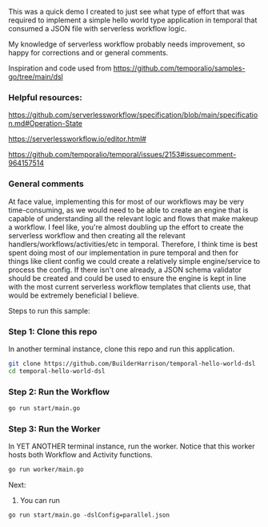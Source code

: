 This was a quick demo I created to just see what type of effort that was required to implement a simple hello world type application in temporal that consumed a JSON file with serverless workflow logic.

My knowledge of serverless workflow probably needs improvement, so happy for corrections and or general comments.

Inspiration and code used from https://github.com/temporalio/samples-go/tree/main/dsl

### Helpful resources:

https://github.com/serverlessworkflow/specification/blob/main/specification.md#Operation-State

https://serverlessworkflow.io/editor.html#

https://github.com/temporalio/temporal/issues/2153#issuecomment-964157514

### General comments

At face value, implementing this for most of our workflows may be very time-consuming, as we would need to be able to create an engine that is capable of understanding all the relevant logic and flows that make makeup a workflow. I feel like, you're almost doubling up the effort to create the serverless workflow and then creating all the relevant handlers/workflows/activities/etc in temporal. Therefore, I think time is best spent doing most of our implementation in pure temporal and then for things like client config we could create a relatively simple engine/service to process the config. If there isn't one already, a JSON schema validator should be created and could be used to ensure the engine is kept in line with the most current serverless workflow templates that clients use, that would be extremely beneficial I believe.

Steps to run this sample:
### Step 1: Clone this repo

In another terminal instance, clone this repo and run this application.

```bash
git clone https://github.com/BuilderHarrison/temporal-hello-world-dsl
cd temporal-hello-world-dsl
```

### Step 2: Run the Workflow

```bash
go run start/main.go
```

### Step 3: Run the Worker

In YET ANOTHER terminal instance, run the worker. Notice that this worker hosts both Workflow and Activity functions.

```bash
go run worker/main.go
```

Next:
1) You can run 
```
go run start/main.go -dslConfig=parallel.json
```
